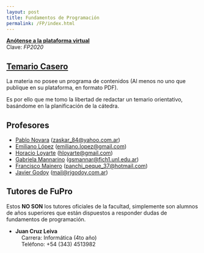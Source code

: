 ```yaml
---
layout: post
title: Fundamentos de Programación
permalink: /FP/index.html
---
```

[**Anótense a la plataforma virtual**](http://e-fich.unl.edu.ar/moodle27/course/view.php?id=489)<br>
Clave: *FP2020*


## [Temario Casero](/FP/temario)
La materia no posee un programa de contenidos (Al menos no uno que publique en su plataforma, en formato PDF).

Es por ello que me tomo la libertad de redactar un temario orientativo, basándome en la planificación de la cátedra.

## Profesores
- [Pablo Novara](http://e-fich.unl.edu.ar/moodle27/user/view.php?id=212&course=489) ([zaskar_84@yahoo.com.ar](mailto:zaskar_84@yahoo.com.ar))
- [Emiliano López](http://e-fich.unl.edu.ar/moodle27/user/view.php?id=1200&course=489) ([emiliano.lopez@gmail.com](mailto:emiliano.lopez@gmail.com))
- [Horacio Loyarte](http://e-fich.unl.edu.ar/moodle27/user/view.php?id=219&course=489) ([hloyarte@gmail.com](mailto:hloyarte@gmail.com))
- [Gabriela Mannarino](http://e-fich.unl.edu.ar/moodle27/user/view.php?id=2632&course=489) ([gsmannar@fich1.unl.edu.ar](mailto:gsmannar@fich1.unl.edu.ar))
- [Francisco Mainero](http://e-fich.unl.edu.ar/moodle27/user/view.php?id=2133&course=489) ([panchi_peque_37@hotmail.com](mailto:panchi_peque_37@hotmail.com))
- [Javier Godoy](http://e-fich.unl.edu.ar/moodle27/user/view.php?id=1957&course=489) ([mail@rjgodoy.com.ar](mailto:mail@rjgodoy.com.ar))


## Tutores de FuPro

Estos **NO SON** los tutores oficiales de la facultad, simplemente son alumnos de años superiores que están dispuestos a responder dudas de fundamentos de programación.

- **Juan Cruz Leiva**<br>
  &nbsp; &nbsp; Carrera: Informática (4to año)<br>
  &nbsp; &nbsp; Teléfono: +54 (343) 4513982
